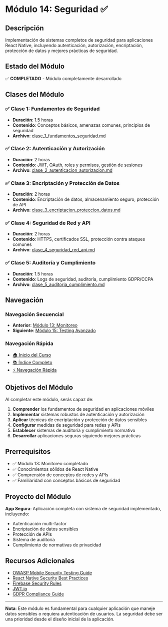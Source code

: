 # Módulo 14: Seguridad ✅

## Descripción
Implementación de sistemas completos de seguridad para aplicaciones React Native, incluyendo autenticación, autorización, encriptación, protección de datos y mejores prácticas de seguridad.

## Estado del Módulo
✅ **COMPLETADO** - Módulo completamente desarrollado

## Clases del Módulo

### ✅ Clase 1: Fundamentos de Seguridad
- **Duración**: 1.5 horas
- **Contenido**: Conceptos básicos, amenazas comunes, principios de seguridad
- **Archivo**: [clase_1_fundamentos_seguridad.md](clase_1_fundamentos_seguridad.md)

### ✅ Clase 2: Autenticación y Autorización
- **Duración**: 2 horas
- **Contenido**: JWT, OAuth, roles y permisos, gestión de sesiones
- **Archivo**: [clase_2_autenticacion_autorizacion.md](clase_2_autenticacion_autorizacion.md)

### ✅ Clase 3: Encriptación y Protección de Datos
- **Duración**: 2 horas
- **Contenido**: Encriptación de datos, almacenamiento seguro, protección de API
- **Archivo**: [clase_3_encriptacion_proteccion_datos.md](clase_3_encriptacion_proteccion_datos.md)

### ✅ Clase 4: Seguridad de Red y API
- **Duración**: 2 horas
- **Contenido**: HTTPS, certificados SSL, protección contra ataques comunes
- **Archivo**: [clase_4_seguridad_red_api.md](clase_4_seguridad_red_api.md)

### ✅ Clase 5: Auditoría y Cumplimiento
- **Duración**: 1.5 horas
- **Contenido**: Logs de seguridad, auditoría, cumplimiento GDPR/CCPA
- **Archivo**: [clase_5_auditoria_cumplimiento.md](clase_5_auditoria_cumplimiento.md)

## Navegación

### Navegación Secuencial
- **Anterior**: [Módulo 13: Monitoreo](../senior_4/README.md)
- **Siguiente**: [Módulo 15: Testing Avanzado](../senior_8/README.md)

### Navegación Rápida
- [🏠 Inicio del Curso](../../README.md)
- [📚 Índice Completo](../../INDICE_COMPLETO.md)
- [⚡ Navegación Rápida](../../NAVEGACION_RAPIDA.md)

## Objetivos del Módulo

Al completar este módulo, serás capaz de:

1. **Comprender** los fundamentos de seguridad en aplicaciones móviles
2. **Implementar** sistemas robustos de autenticación y autorización
3. **Aplicar** técnicas de encriptación y protección de datos sensibles
4. **Configurar** medidas de seguridad para redes y APIs
5. **Establecer** sistemas de auditoría y cumplimiento normativo
6. **Desarrollar** aplicaciones seguras siguiendo mejores prácticas

## Prerrequisitos

- ✅ Módulo 13: Monitoreo completado
- ✅ Conocimientos sólidos de React Native
- ✅ Comprensión de conceptos de redes y APIs
- ✅ Familiaridad con conceptos básicos de seguridad

## Proyecto del Módulo

**App Segura**: Aplicación completa con sistema de seguridad implementado, incluyendo:
- Autenticación multi-factor
- Encriptación de datos sensibles
- Protección de APIs
- Sistema de auditoría
- Cumplimiento de normativas de privacidad

## Recursos Adicionales

- [OWASP Mobile Security Testing Guide](https://owasp.org/www-project-mobile-security-testing-guide/)
- [React Native Security Best Practices](https://reactnative.dev/docs/security)
- [Firebase Security Rules](https://firebase.google.com/docs/rules)
- [JWT.io](https://jwt.io/)
- [GDPR Compliance Guide](https://gdpr.eu/)

---

**Nota**: Este módulo es fundamental para cualquier aplicación que maneje datos sensibles o requiera autenticación de usuarios. La seguridad debe ser una prioridad desde el diseño inicial de la aplicación.
